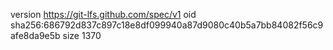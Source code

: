 version https://git-lfs.github.com/spec/v1
oid sha256:686792d837c897c18e8df099940a87d9080c40b5a7bb84082f56c9afe8da9e5b
size 1370
